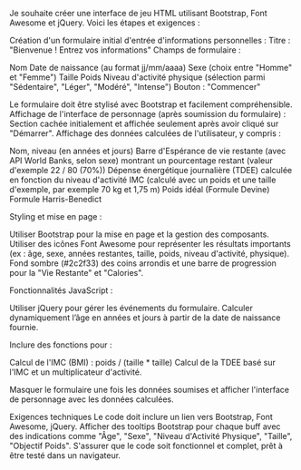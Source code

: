 Je souhaite créer une interface de jeu HTML utilisant Bootstrap, Font Awesome et jQuery. Voici les étapes et exigences :


Création d'un formulaire initial d'entrée d'informations personnelles :
Titre : "Bienvenue ! Entrez vos informations"
Champs de formulaire :


Nom
Date de naissance (au format jj/mm/aaaa)
Sexe (choix entre "Homme" et "Femme")
Taille
Poids
Niveau d'activité physique (sélection parmi "Sédentaire", "Léger", "Modéré", "Intense")
Bouton : "Commencer"


Le formulaire doit être stylisé avec Bootstrap et facilement compréhensible.
Affichage de l'interface de personnage (après soumission du formulaire) :
Section cachée initialement et affichée seulement après avoir cliqué sur "Démarrer".
Affichage des données calculées de l'utilisateur, y compris :


Nom, niveau (en années et jours)
Barre d'Espérance de vie restante (avec API World Banks, selon sexe) montrant un pourcentage restant (valeur d'exemple 22 / 80 (70%))
Dépense énergétique journalière (TDEE) calculée en fonction du niveau d'activité
IMC (calculé avec un poids et une taille d'exemple, par exemple 70 kg et 1,75 m)
Poids idéal (Formule Devine)
Formule Harris-Benedict







Styling et mise en page :

Utiliser Bootstrap pour la mise en page et la gestion des composants.
Utiliser des icônes Font Awesome pour représenter les résultats importants (ex : âge, sexe, années restantes, taille, poids, niveau d'activité, physique).
Fond sombre (#2c2f33) des coins arrondis et une barre de progression pour la "Vie Restante" et "Calories".








Fonctionnalités JavaScript :

Utiliser jQuery pour gérer les événements du formulaire.
Calculer dynamiquement l’âge en années et jours à partir de la date de naissance fournie.


Inclure des fonctions pour :

Calcul de l'IMC (BMI) : poids / (taille * taille)
Calcul de la TDEE basé sur l'IMC et un multiplicateur d'activité.

Masquer le formulaire une fois les données soumises et afficher l'interface de personnage avec les données calculées.

Exigences techniques
Le code doit inclure un lien vers Bootstrap, Font Awesome, jQuery.
Afficher des tooltips Bootstrap pour chaque buff avec des indications comme "Âge", "Sexe", "Niveau d'Activité Physique", "Taille", "Objectif Poids".
S'assurer que le code soit fonctionnel et complet, prêt à être testé dans un navigateur.